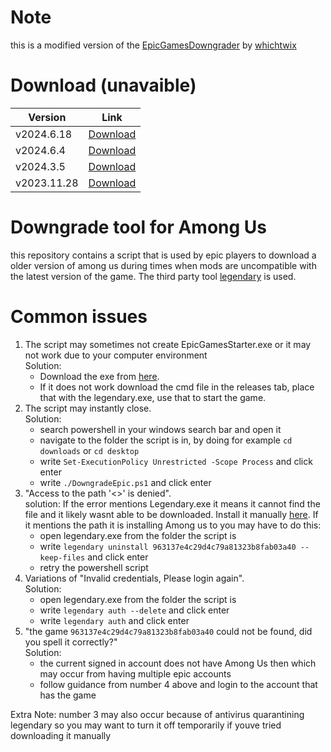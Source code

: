 # Note

this is a modified version of the [EpicGamesDowngrader](https://github.com/whichtwix/EpicGamesDowngrader/tree/main) by [whichtwix](https://github.com/whichtwix)

# Download (unavaible)

|Version|Link|
|---|---|
|v2024.6.18|[Download](link)|
|v2024.6.4|[Download](link)|
|v2024.3.5|[Download](link)|
|v2023.11.28|[Download](link)|

# Downgrade tool for Among Us

this repository contains a script that is used by epic players to download a older version of among us during times when mods are uncompatible
with the latest version of the game. The third party tool [legendary](https://github.com/derrod/legendary) is used.

# Common issues

1. The script may sometimes not create EpicGamesStarter.exe or it may not work due to your computer environment
   <br> Solution:
      - Download the exe from [here](https://github.com/whichtwix/EpicGamesStarter/releases/latest). <br>
      - If it does not work download the cmd file in the releases tab, place that with the legendary.exe, use that to start the game.
3. The script may instantly close.
   <br> Solution:
    - search powershell in your windows search bar and open it <br>
    - navigate to the folder the script is in, by doing for example ```cd downloads``` or ```cd desktop``` <br>
    - write ```Set-ExecutionPolicy Unrestricted -Scope Process``` and click enter <br>
    - write ```./DowngradeEpic.ps1``` and click enter <br>
4. "Access to the path '<>' is denied".
   <br> solution: If the error mentions Legendary.exe it means it cannot find the file and it likely wasnt able to be downloaded. Install it manually [here](https://github.com/derrod/legendary/releases/latest).
   If it mentions the path it is installing Among us to you may have to do this:
     - open legendary.exe from the folder the script is
     - write ```legendary uninstall 963137e4c29d4c79a81323b8fab03a40 --keep-files``` and click enter
     - retry the powershell script
5. Variations of "Invalid credentials, Please login again".
   <br> Solution:
     - open legendary.exe from the folder the script is
     - write ```legendary auth --delete``` and click enter
     - write ```legendary auth``` and click enter
6. "the game `963137e4c29d4c79a81323b8fab03a40` could not be found, did you spell it correctly?"
   <br> Solution:
     - the current signed in account does not have Among Us then which may occur from having multiple epic accounts
     - follow guidance from number 4 above and login to the account that has the game

Extra Note: number 3 may also occur because of antivirus quarantining legendary so you may want to turn it off temporarily if youve tried downloading it manually
